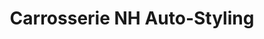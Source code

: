 ---
title: "Carrosserie NH Auto-Styling"
url: /conthey/carrosserie-nh-auto-styling/
shop: Autowerkstatt
---